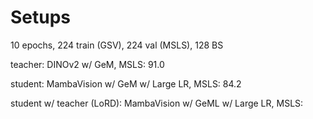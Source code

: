 # Setups

10 epochs, 224 train (GSV), 224 val (MSLS), 128 BS

teacher: DINOv2 w/ GeM, MSLS: 91.0

student: MambaVision w/ GeM w/ Large LR, MSLS: 84.2

student w/ teacher (LoRD): MambaVision w/ GeML w/ Large LR, MSLS: